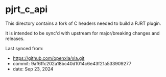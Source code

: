 # pjrt_c_api

This directory contains a fork of C headers needed to build a PJRT plugin.

It is intended to be sync'd with upstream for major/breaking changes and
releases.

Last synced from:

* https://github.com/openxla/xla.git
* commit: 9af6ffc202a18bc40d1014c6e43f21a533909277
* date: Sep 23, 2024
